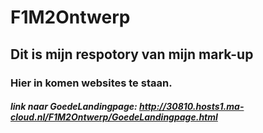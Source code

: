 # F1M2Ontwerp
## Dit is mijn respotory van mijn mark-up
### Hier in komen websites te staan.

##### link naar GoedeLandingpage: http://30810.hosts1.ma-cloud.nl/F1M2Ontwerp/GoedeLandingpage.html
